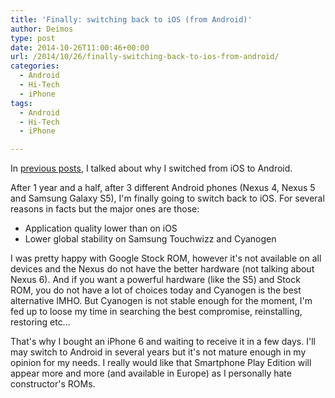 ```yaml
---
title: 'Finally: switching back to iOS (from Android)'
author: Deimos
type: post
date: 2014-10-26T11:00:46+00:00
url: /2014/10/26/finally-switching-back-to-ios-from-android/
categories:
  - Android
  - Hi-Tech
  - iPhone
tags:
  - Android
  - Hi-Tech
  - iPhone

---
```


In [previous posts](http://blog.deimos.fr/2013/06/07/google-had-me-switching-from-ios-to-android/), I talked about why I switched from iOS to Android.

After 1 year and a half, after 3 different Android phones (Nexus 4, Nexus 5 and Samsung Galaxy S5), I'm finally going to switch back to iOS. For several reasons in facts but the major ones are those:

  * Application quality lower than on iOS
  * Lower global stability on Samsung Touchwizz and Cyanogen

I was pretty happy with Google Stock ROM, however it's not available on all devices and the Nexus do not have the better hardware (not talking about Nexus 6). And if you want a powerful hardware (like the S5) and Stock ROM, you do not have a lot of choices today and Cyanogen is the best alternative IMHO. But Cyanogen is not stable enough for the moment, I'm fed up to loose my time in searching the best compromise, reinstalling, restoring etc...

That's why I bought an iPhone 6 and waiting to receive it in a few days. I'll may switch to Android in several years but it's not mature enough in my opinion for my needs. I really would like that Smartphone Play Edition will appear more and more (and available in Europe) as I personally hate constructor's ROMs.